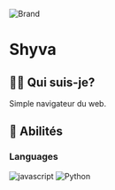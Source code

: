 ![Brand](https://cdnb.artstation.com/p/assets/images/images/024/858/699/original/pixel-jeff-divoom.gif?1583771904?size=1048)

# Shyva

## 🙋‍♂️ Qui suis-je?

Simple navigateur du web.

## 🧪 Abilités

### Languages

![javascript](https://img.shields.io/badge/JavaScript-323330?style=for-the-badge&logo=javascript&logoColor=F7DF1E)
![Python](https://img.shields.io/badge/python-3670A0?style=for-the-badge&logo=python&logoColor=ffdd54)
